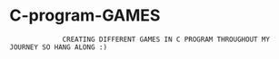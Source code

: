 # C-program-GAMES
                 CREATING DIFFERENT GAMES IN C PROGRAM THROUGHOUT MY JOURNEY SO HANG ALONG :)
